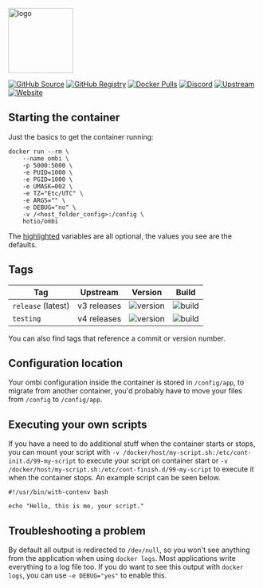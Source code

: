 [<img src="https://hotio.dev/img/ombi.png" alt="logo" height="130" width="130">](https://github.com/tidusjar/Ombi)

[![GitHub Source](https://img.shields.io/badge/github-source-ffb64c?style=flat-square&logo=github&logoColor=white&labelColor=757575)](https://github.com/docker-hotio/docker-ombi)
[![GitHub Registry](https://img.shields.io/badge/github-registry-ffb64c?style=flat-square&logo=github&logoColor=white&labelColor=757575)](https://github.com/users/hotio/packages/container/package/ombi)
[![Docker Pulls](https://img.shields.io/docker/pulls/hotio/ombi?color=ffb64c&style=flat-square&label=pulls&logo=docker&logoColor=white&labelColor=757575)](https://hub.docker.com/r/hotio/ombi)
[![Discord](https://img.shields.io/discord/610068305893523457?style=flat-square&color=ffb64c&label=discord&logo=discord&logoColor=white&labelColor=757575)](https://hotio.dev/discord)
[![Upstream](https://img.shields.io/badge/upstream-project-ffb64c?style=flat-square&labelColor=757575)](https://github.com/tidusjar/ombi)
[![Website](https://img.shields.io/badge/website-hotio.dev-ffb64c?style=flat-square&labelColor=757575)](https://hotio.dev/containers/ombi)

## Starting the container

Just the basics to get the container running:

```shell hl_lines="4 5 6 7 8 9"
docker run --rm \
    --name ombi \
    -p 5000:5000 \
    -e PUID=1000 \
    -e PGID=1000 \
    -e UMASK=002 \
    -e TZ="Etc/UTC" \
    -e ARGS="" \
    -e DEBUG="no" \
    -v /<host_folder_config>:/config \
    hotio/ombi
```

The [highlighted](https://hotio.dev/containers/ombi) variables are all optional, the values you see are the defaults.

## Tags

| Tag                | Upstream    | Version | Build |
| -------------------|-------------|---------|-------|
| `release` (latest) | v3 releases | ![version](https://img.shields.io/badge/dynamic/json?color=f5f5f5&style=flat-square&label=&query=%24.version&url=https%3A%2F%2Fraw.githubusercontent.com%2Fdocker-hotio%2Fdocker-ombi%2Frelease%2FVERSION.json) | ![build](https://img.shields.io/github/workflow/status/docker-hotio/docker-ombi/build/release?style=flat-square&label=) |
| `testing`          | v4 releases | ![version](https://img.shields.io/badge/dynamic/json?color=f5f5f5&style=flat-square&label=&query=%24.version&url=https%3A%2F%2Fraw.githubusercontent.com%2Fdocker-hotio%2Fdocker-ombi%2Ftesting%2FVERSION.json) | ![build](https://img.shields.io/github/workflow/status/docker-hotio/docker-ombi/build/testing?style=flat-square&label=) |

You can also find tags that reference a commit or version number.

## Configuration location

Your ombi configuration inside the container is stored in `/config/app`, to migrate from another container, you'd probably have to move your files from `/config` to `/config/app`.

## Executing your own scripts

If you have a need to do additional stuff when the container starts or stops, you can mount your script with `-v /docker/host/my-script.sh:/etc/cont-init.d/99-my-script` to execute your script on container start or `-v /docker/host/my-script.sh:/etc/cont-finish.d/99-my-script` to execute it when the container stops. An example script can be seen below.

```shell
#!/usr/bin/with-contenv bash

echo "Hello, this is me, your script."
```

## Troubleshooting a problem

By default all output is redirected to `/dev/null`, so you won't see anything from the application when using `docker logs`. Most applications write everything to a log file too. If you do want to see this output with `docker logs`, you can use `-e DEBUG="yes"` to enable this.

